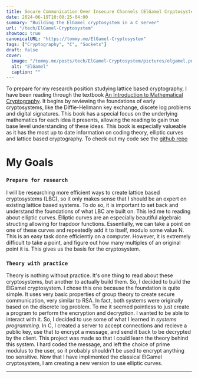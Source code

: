 ```yaml
---
title: Secure Communication Over Insecure Channels (ElGamel Cryptosystem)
date: 2024-06-19T10:00:25-04:00
summary: "Building the ElGamel cryptosystem in a C server"
url: "/tech/ElGamel-Cryptosystem"
showtoc: true
canonicalURL: "https://tommy.me/ElGamel-Cryptosystem"
tags: ["Cryptography", "C", "Sockets"]
draft: false
cover:
  image: "/tommy.me/posts/tech/ElGamel-Cryptosystem/pictures/elgamel.png"
  alt: "ElGamel"
  caption: ""
---
```


To prepare for my research position studying lattice based cryptography, I have been reading through the textbook [An Introduction to Mathematical Cryptography](https://link.springer.com/book/10.1007/978-1-4939-1711-2). It begins by reviewing the foundations of early cryptosystems, like the Diffie-Hellmann key exchange, discete log problems and digital signatures. This book has a special focus on the underlying mathematics for each idea it presents, allowing the reading to gain true base level understanding of these ideas. This book is especially valueable as it has the most up to date information on coding theory, elliptic curves and lattice based cryptography. To check out my code see the [github repo](https://github.com/trozgonyi1/ElGamel-Cryptosystem/tree/main)

# My Goals

### `Prepare for research`

I will be researching more efficient ways to create lattice based cryptosystems (LBC), so it only makes sense that I should be an expert on existing lattice based systems. To do so, it is important to set back and understand the foundations of what LBC are built on. This led me to reading about elliptic curves. Elliptic curves are an especially beautiful algebraic structing allowing for trapdoor functions. Essentially, we can take a point on one of these curves and repeatedly add it to itself, modulo some value N. This is an easy task done efficiently on a computer. However, it is extremely difficult to take a point, and figure out how many multiples of an original point it is. This gives us the basis for the cryptosystem.

### `Theory with practice`

Theory is nothing without practice. It's one thing to read about these cryptosystems, but another to actually build them. So, I decided to build the ElGamel cryptosystem. I chose this one because the foundation is quite simple. It uses very basic properties of group theory to create secure communication, very similar to RSA. In fact, both systems were originally based on the discrete log problem. To me it seemed pointless to just create a program to perform the encryption and decryption. I wanted to be able to interact with it. So, I decided to use some of what I learned in _systems programming_. In C, I created a server to accept connections and recieve a public key, use that to encrypt a message, and send it back to be decrypted by the client. This project was made so that I could learn the theory behind this system. I hard coded the message, and left the choice of prime modulus to the user, so it probably shouldn't be used to encrypt anything too sensitive. Now that I have implimented the classical ElGamel cryptosystem, I am creating a new version to use elliptic curves.

---
